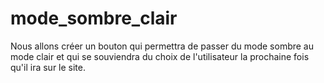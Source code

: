 # mode_sombre_clair
Nous allons créer un bouton qui permettra de passer du mode sombre au mode clair et qui se souviendra du choix de l'utilisateur la prochaine fois qu'il ira sur le site.

